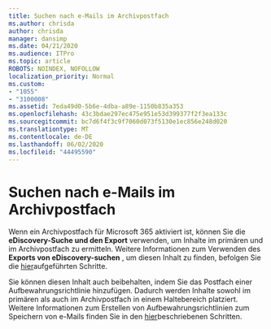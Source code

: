 ```yaml
---
title: Suchen nach e-Mails im Archivpostfach
ms.author: chrisda
author: chrisda
manager: dansimp
ms.date: 04/21/2020
ms.audience: ITPro
ms.topic: article
ROBOTS: NOINDEX, NOFOLLOW
localization_priority: Normal
ms.custom:
- "1055"
- "3100008"
ms.assetid: 7eda49d0-5b6e-4dba-a89e-1150b835a353
ms.openlocfilehash: 43c3bdae297ec475e951e53d399377f2f3ea133c
ms.sourcegitcommit: bc7d6f4f3c9f7060d073f5130e1ec856e248d020
ms.translationtype: MT
ms.contentlocale: de-DE
ms.lasthandoff: 06/02/2020
ms.locfileid: "44495590"
---
```

# <a name="search-for-email-in-the-archive-mailbox"></a>Suchen nach e-Mails im Archivpostfach

Wenn ein Archivpostfach für Microsoft 365 aktiviert ist, können Sie die **eDiscovery-Suche und den Export** verwenden, um Inhalte im primären und im Archivpostfach zu ermitteln. Weitere Informationen zum Verwenden des **Exports von eDiscovery-suchen** , um diesen Inhalt zu finden, befolgen Sie die [hier](https://docs.microsoft.com/microsoft-365/compliance/export-search-results)aufgeführten Schritte.
  
Sie können diesen Inhalt auch beibehalten, indem Sie das Postfach einer Aufbewahrungsrichtlinie hinzufügen. Dadurch werden Inhalte sowohl im primären als auch im Archivpostfach in einem Haltebereich platziert. Weitere Informationen zum Erstellen von Aufbewahrungsrichtlinien zum Speichern von e-Mails finden Sie in den [hier](https://docs.microsoft.com/microsoft-365/compliance/retention-policies)beschriebenen Schritten.
  